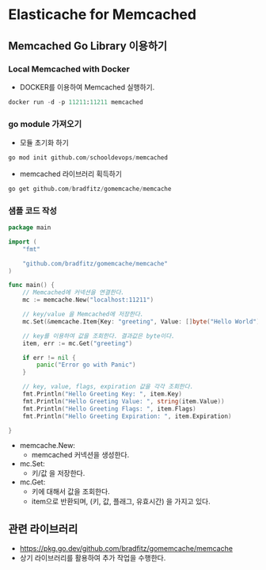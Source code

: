 # Elasticache for Memcached

## Memcached Go Library 이용하기 

### Local Memcached with Docker

- DOCKER를 이용하여 Memcached 실행하기. 

```py
docker run -d -p 11211:11211 memcached
```

### go module 가져오기 

- 모듈 초기화 하기 
  
```py
go mod init github.com/schooldevops/memcached
```

- memcached 라이브러리 획득하기 
  
```py
go get github.com/bradfitz/gomemcache/memcache
```

### 샘플 코드 작성 

```go
package main

import (
	"fmt"

	"github.com/bradfitz/gomemcache/memcache"
)

func main() {
	// Memcached에 커넥션을 연결한다. 
	mc := memcache.New("localhost:11211")

	// key/value 을 Memcached에 저장한다. 
	mc.Set(&memcache.Item{Key: "greeting", Value: []byte("Hello World")})

	// key를 이용하여 값을 조회한다. 결과값은 byte이다.
	item, err := mc.Get("greeting")

	if err != nil {
		panic("Error go with Panic")
	}

	// key, value, flags, expiration 값을 각각 조회한다.
	fmt.Println("Hello Greeting Key: ", item.Key)
	fmt.Println("Hello Greeting Value: ", string(item.Value))
	fmt.Println("Hello Greeting Flags: ", item.Flags)
	fmt.Println("Hello Greeting Expiration: ", item.Expiration)

}
```

- memcache.New: 
  - memcached 커넥션을 생성한다. 
- mc.Set:
  - 키/값 을 저장한다. 
- mc.Get:
  - 키에 대해서 값을 조회한다. 
  - item으로 반환되며, (키, 값, 플래그, 유효시간) 을 가지고 있다. 

## 관련 라이브러리 

- https://pkg.go.dev/github.com/bradfitz/gomemcache/memcache
- 상기 라이브러리를 활용하여 추가 작업을 수행한다. 


